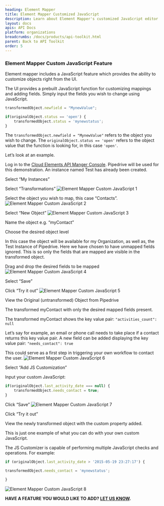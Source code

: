 ```yaml
---
heading: Element Mapper
title: Element Mapper Customized JavaScript
description: Learn about Element Mapper's customized JavaScript editor.
layout: docs
apis: API Docs
platform: organizations
breadcrumbs: /docs/products/api-toolkit.html
parent: Back to API Toolkit
order: 5
---
```


### Element Mapper Custom JavaScript Feature

Element mapper includes a JavaScript feature which provides the ability to customize objects right from the UI.

The UI provides a prebuilt JavaScript function for customizing mappings and adding fields. Simply input the fields you wish to change using JavaScript.

```JavaScript
transformedObject.newfield = "MynewValue";

if(originalObject.status == 'open') {
    transformedObject.status = 'mynewstatus';
}
```
The `transformedObject.newfield = "MynewValue"` refers to the object you wish to change.
The `originalObject.status == 'open'` refers to the object value that the function is looking for, in this case `'open'`.

Let’s look at an example.

Log in to the [Cloud Elements API Manger Console](https://console.cloud-elements.com/elements/jsp/login.jsp).
Pipedrive will be used for this demonstration. An instance named Test has already been created.

Select “My Instances”

Select “Transformations”
![Element Mapper Custom JavaScript 1](http://cloud-elements.com/wp-content/uploads/2015/08/ElementMapperCustomJS1.png)

Select the object you wish to map, this case “Contacts”.
![Element Mapper Custom JavaScript 2](http://cloud-elements.com/wp-content/uploads/2015/08/ElementMapperCustomJS2.png)

Select “New Object”
![Element Mapper Custom JavaScript 3](http://cloud-elements.com/wp-content/uploads/2015/08/ElementMapperCustomJS3.png)

Name the object e.g. “myContact”

Choose the desired object level

In this case the object will be available for my Organization, as well as, the Test Instance of Pipedrive. Here we have chosen to have unmapped fields ignored. This is so only the fields that are mapped are visible in the transformed object.

Drag and drop the desired fields to be mapped
![Element Mapper Custom JavaScript 4](http://cloud-elements.com/wp-content/uploads/2015/08/CustomDataMappingJS1.png)

Select “Save”

Click “Try it out”
![Element Mapper Custom JavaScript 5](http://cloud-elements.com/wp-content/uploads/2015/08/CustomDataMappingJS2.png)

View the Original (untransformed) Object from Pipedrive

The transformed myContact with only the desired mapped fields present.

The transformed myContact shows the key value pair: `"activities_count": null`

Let’s say for example, an email or phone call needs to take place if a contact returns this key value pair. A new field can be added displaying the key value pair: `"needs_contact": true`

This could serve as a first step in triggering your own workflow to contact the user.
![Element Mapper Custom JavaScript 6](http://cloud-elements.com/wp-content/uploads/2015/08/CustomDataMappingJS3.png)

Select “Add JS Customization”

Input your custom JavaScript:

```JavaScript
if(originalObject.last_activity_date === null) {
    transformedObject.needs_contact = true;
}
```

Click “Save”
![Element Mapper Custom JavaScript 7](http://cloud-elements.com/wp-content/uploads/2015/08/CustomDataMappingJS4.png)

Click “Try it out”

View the newly transformed object with the custom property added.

This is just one example of what you can do with your own custom JavaScript.

The JS Customizer is capable of performing multiple JavaScript checks and operations. For example:

```JavaScript
if (originalObject.last_activity_date > '2015-05-19 23:27:17') {

transformedObject.needs_contact = 'mynewstatus';

}
```
![Element Mapper Custom JavaScript 8](http://cloud-elements.com/wp-content/uploads/2015/08/CustomDataMappingJS5.png)

__HAVE A FEATURE YOU WOULD LIKE TO ADD? [LET US KNOW](mailto:support@cloud-elements.com).__
